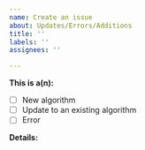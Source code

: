 ```yaml
---
name: Create an issue
about: Updates/Errors/Additions
title: ''
labels: ''
assignees: ''

---
```


<!-- Thank you for filing an issue!--!>
<!--Before submitting, please fill in the following information. -->

<!--Mention the information of your issue-->

**This is a(n):**
<!-- choose one by changing [ ] to [x] -->
- [ ] New algorithm
- [ ] Update to an existing algorithm
- [ ] Error

**Details:**
<!-- Details of algorithm to be added/updated -->
